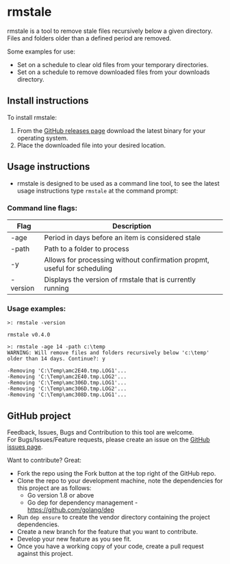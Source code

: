 # rmstale

rmstale is a tool to remove stale files recursively below a given directory.  
Files and folders older than a defined period are removed.

Some examples for use:  
* Set on a schedule to clear old files from your temporary directories.
* Set on a schedule to remove downloaded files from your downloads directory.

## Install instructions

To install rmstale:  
1. From the [GitHub releases page](https://github.com/danstis/rmstale/releases) download the latest binary for your operating system.
1. Place the downloaded file into your desired location.

## Usage instructions

* rmstale is designed to be used as a command line tool, to see the latest usage instructions type `rmstale` at the command prompt:

### Command line flags:

| Flag | Description |
| -- | -- |
| -age | Period in days before an item is considered stale |
| -path | Path to a folder to process |
| -y | Allows for processing without confirmation propmt, useful for scheduling |
| -version | Displays the version of rmstale that is currently running |

### Usage examples:

```
>: rmstale -version

rmstale v0.4.0
```

```
>: rmstale -age 14 -path c:\temp
WARNING: Will remove files and folders recursively below 'c:\temp' older than 14 days. Continue?: y

-Removing 'C:\Temp\amc2E40.tmp.LOG1'...
-Removing 'C:\Temp\amc2E40.tmp.LOG2'...
-Removing 'C:\Temp\amc306D.tmp.LOG1'...
-Removing 'C:\Temp\amc306D.tmp.LOG2'...
-Removing 'C:\Temp\amc308D.tmp.LOG1'...
```

## GitHub project

Feedback, Issues, Bugs and Contribution to this tool are welcome.  
For Bugs/Issues/Feature requests, please create an issue on the [GitHub issues page](https://github.com/danstis/rmstale/issues). 

Want to contribute? Great: 
* Fork the repo using the Fork button at the top right of the GitHub repo.
* Clone the repo to your development machine, note the dependencies for this project are as follows:
	* Go version 1.8 or above
	* Go dep for dependency management - https://github.com/golang/dep
* Run `dep ensure` to create the vendor directory containing the project dependencies.
* Create a new branch for the feature that you want to contribute.
* Develop your new feature as you see fit.
* Once you have a working copy of your code, create a pull request against this project.

